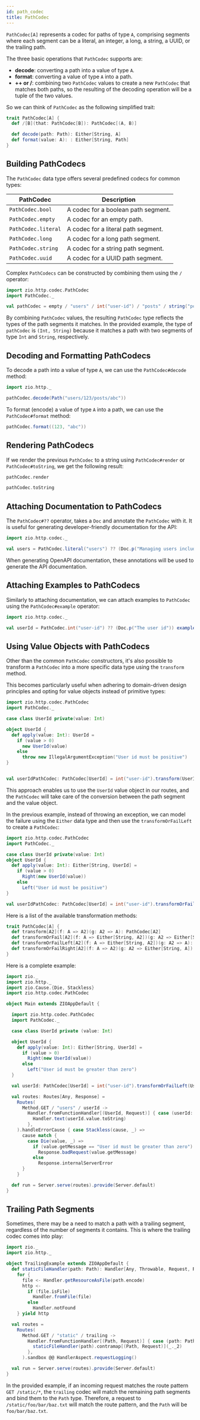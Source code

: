 ```yaml
---
id: path_codec
title: PathCodec
---
```


`PathCodec[A]` represents a codec for paths of type `A`, comprising segments where each segment can be a literal, an integer, a long, a string, a UUID, or the trailing path.

The three basic operations that `PathCodec` supports are:

- **decode**: converting a path into a value of type `A`.
- **format**: converting a value of type `A` into a path.
- **++ or /**: combining two `PathCodec` values to create a new `PathCodec` that matches both paths, so the resulting of the decoding operation will be a tuple of the two values.

So we can think of `PathCodec` as the following simplified trait:

```scala
trait PathCodec[A] {
  def /[B](that: PathCodec[B]): PathCodec[(A, B)]

  def decode(path: Path): Either[String, A]
  def format(value: A): : Either[String, Path]
}
```

## Building PathCodecs

The `PathCodec` data type offers several predefined codecs for common types:

| PathCodec           | Description                         |
|---------------------|-------------------------------------|
| `PathCodec.bool`    | A codec for a boolean path segment. |
| `PathCodec.empty`   | A codec for an empty path.          |
| `PathCodec.literal` | A codec for a literal path segment. |
| `PathCodec.long`    | A codec for a long path segment.    |
| `PathCodec.string`  | A codec for a string path segment.  |
| `PathCodec.uuid`    | A codec for a UUID path segment.    |

Complex `PathCodecs` can be constructed by combining them using the `/` operator:

```scala mdoc:silent
import zio.http.codec.PathCodec
import PathCodec._

val pathCodec = empty / "users" / int("user-id") / "posts" / string("post-id")
```

By combining `PathCodec` values, the resulting `PathCodec` type reflects the types of the path segments it matches. In the provided example, the type of `pathCodec` is `(Int, String)` because it matches a path with two segments of type `Int` and `String`, respectively.

## Decoding and Formatting PathCodecs

To decode a path into a value of type `A`, we can use the `PathCodec#decode` method:

```scala mdoc
import zio.http._

pathCodec.decode(Path("users/123/posts/abc"))
```

To format (encode) a value of type `A` into a path, we can use the `PathCodec#format` method:

```scala mdoc
pathCodec.format((123, "abc"))
```

## Rendering PathCodecs

If we render the previous `PathCodec` to a string using `PathCodec#render` or `PathCodec#toString`, we get the following result:

```scala mdoc
pathCodec.render

pathCodec.toString
```

## Attaching Documentation to PathCodecs

The `PathCodec#??` operator, takes a `Doc` and annotate the `PathCodec` with it. It is useful for generating developer-friendly documentation for the API:

```scala mdoc
import zio.http.codec._

val users = PathCodec.literal("users") ?? (Doc.p("Managing users including CRUD operations"))
```

When generating OpenAPI documentation, these annotations will be used to generate the API documentation.

## Attaching Examples to PathCodecs

Similarly to attaching documentation, we can attach examples to `PathCodec` using the `PathCodec#example` operator:

```scala mdoc
import zio.http.codec._

val userId = PathCodec.int("user-id") ?? (Doc.p("The user id")) example ("user-id", 123)
```

## Using Value Objects with PathCodecs

Other than the common `PathCodec` constructors, it's also possible to transform a `PathCodec` into a more specific data type using the `transform` method.

This becomes particularly useful when adhering to domain-driven design principles and opting for value objects instead of primitive types:

```scala mdoc:compile-only
import zio.http.codec.PathCodec
import PathCodec._

case class UserId private(value: Int)

object UserId {
  def apply(value: Int): UserId =
    if (value > 0) 
      new UserId(value)
    else 
      throw new IllegalArgumentException("User id must be positive")
}


val userIdPathCodec: PathCodec[UserId] = int("user-id").transform(UserId.apply)(_.value)
```

This approach enables us to use the `UserId` value object in our routes, and the `PathCodec` will take care of the conversion between the path segment and the value object.

In the previous example, instead of throwing an exception, we can model the failure using the `Either` data type and then use the `transformOrFailLeft` to create a `PathCodec`:

```scala mdoc:compile-only
import zio.http.codec.PathCodec
import PathCodec._

case class UserId private(value: Int)
object UserId {
  def apply(value: Int): Either[String, UserId] =
    if (value > 0) 
      Right(new UserId(value))
    else 
      Left("User id must be positive")
}

val userIdPathCodec: PathCodec[UserId] = int("user-id").transformOrFailLeft(UserId.apply)(_.value)
```

Here is a list of the available transformation methods:

```scala
trait PathCodec[A] {
  def transform[A2](f: A => A2)(g: A2 => A): PathCodec[A2]
  def transformOrFail[A2](f: A => Either[String, A2])(g: A2 => Either[String, A]): PathCodec[A2]
  def transformOrFailLeft[A2](f: A => Either[String, A2])(g: A2 => A): PathCodec[A2]
  def transformOrFailRight[A2](f: A => A2)(g: A2 => Either[String, A]): PathCodec[A2]
}
```

Here is a complete example:

```scala mdoc:compile-only
import zio._
import zio.http._
import zio.Cause.{Die, Stackless}
import zio.http.codec.PathCodec

object Main extends ZIOAppDefault {

  import zio.http.codec.PathCodec
  import PathCodec._

  case class UserId private (value: Int)

  object UserId {
    def apply(value: Int): Either[String, UserId] =
      if (value > 0)
        Right(new UserId(value))
      else
        Left("User id must be greater than zero")
  }

  val userId: PathCodec[UserId] = int("user-id").transformOrFailLeft(UserId.apply)(_.value)

  val routes: Routes[Any, Response] =
    Routes(
      Method.GET / "users" / userId ->
        Handler.fromFunctionHandler[(UserId, Request)] { case (userId: UserId, request: Request) =>
          Handler.text(userId.value.toString)
        },
    ).handleErrorCause { case Stackless(cause, _) =>
      cause match {
        case Die(value, _) =>
          if (value.getMessage == "User id must be greater than zero")
            Response.badRequest(value.getMessage)
          else
            Response.internalServerError
      }
    }

  def run = Server.serve(routes).provide(Server.default)
}
```

## Trailing Path Segments

Sometimes, there may be a need to match a path with a trailing segment, regardless of the number of segments it contains. This is where the trailing codec comes into play:

```scala mdoc:compile-only
import zio._
import zio.http._

object TrailingExample extends ZIOAppDefault {
  def staticFileHandler(path: Path): Handler[Any, Throwable, Request, Response] =
    for {
      file <- Handler.getResourceAsFile(path.encode)
      http <-
        if (file.isFile)
          Handler.fromFile(file)
        else
          Handler.notFound
    } yield http

  val routes =
    Routes(
      Method.GET / "static" / trailing ->
        Handler.fromFunctionHandler[(Path, Request)] { case (path: Path, _: Request) =>
          staticFileHandler(path).contramap[(Path, Request)](_._2)
        },
      ).sandbox @@ HandlerAspect.requestLogging()

  val run = Server.serve(routes).provide(Server.default)
}
```

In the provided example, if an incoming request matches the route pattern `GET /static/*`, the `trailing` codec will match the remaining path segments and bind them to the `Path` type. Therefore, a request to `/static/foo/bar/baz.txt` will match the route pattern, and the `Path` will be `foo/bar/baz.txt`.
